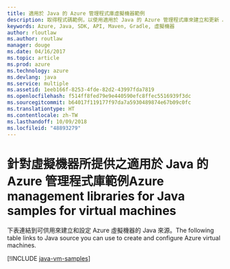 ```yaml
---
title: 適用於 Java 的 Azure 管理程式庫虛擬機器範例
description: 取得程式碼範例，以使用適用於 Java 的 Azure 管理程式庫來建立和更新 Azure 虛擬機器
keywords: Azure, Java, SDK, API, Maven, Gradle, 虛擬機器
author: rloutlaw
ms.author: routlaw
manager: douge
ms.date: 04/16/2017
ms.topic: article
ms.prod: azure
ms.technology: azure
ms.devlang: java
ms.service: multiple
ms.assetid: 1eeb166f-8253-4fde-82d2-43997fda7819
ms.openlocfilehash: f514ff8fed79e9e440590efc8ffec5516939f3dc
ms.sourcegitcommit: b64017f119177f97da7a5930489874e67b09c0fc
ms.translationtype: HT
ms.contentlocale: zh-TW
ms.lasthandoff: 10/09/2018
ms.locfileid: "48893279"
---
```

# <a name="azure-management-libraries-for-java-samples-for-virtual-machines"></a><span data-ttu-id="d99f2-104">針對虛擬機器所提供之適用於 Java 的 Azure 管理程式庫範例</span><span class="sxs-lookup"><span data-stu-id="d99f2-104">Azure management libraries for Java samples for virtual machines</span></span>

<span data-ttu-id="d99f2-105">下表連結到可供用來建立和設定 Azure 虛擬機器的 Java 來源。</span><span class="sxs-lookup"><span data-stu-id="d99f2-105">The following table links to Java source you can use to create and configure Azure virtual machines.</span></span>

[!INCLUDE [java-vm-samples](includes/java-vm-samples.md)]